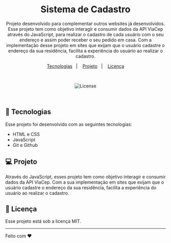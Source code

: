 <h1 align="center"> Sistema de Cadastro </h1>

<p align="center">
Projeto desenvolvido para complementar outros websites já desenvolvidos. Esse projeto tem como objetivo interagir e consumir dados da API ViaCep através do JavaScript, para realizar o cadastro de cada usuário com o seu endereço e assim poder receber o seu pedido em casa. Com a implementação desse projeto em sites que exijam que o usuário cadastre o endereço da sua residência, facilita a experiência do usuário ao realizar o cadastro.

<p align="center">
  <a href="#-tecnologias">Tecnologias</a>&nbsp;&nbsp;&nbsp;|&nbsp;&nbsp;&nbsp;
  <a href="https://0xguioliveira.github.io/formulario-de-cadastro-js/">Projeto</a>&nbsp;&nbsp;&nbsp;|&nbsp;&nbsp;&nbsp;
  <a href="#memo-licença">Licença</a>
</p>

<br>

<p align="center">
  <img alt="License" src="https://img.shields.io/static/v1?label=license&message=MIT&color=49AA26&labelColor=000000">
</p>

<br>

## 🚀 Tecnologias

Esse projeto foi desenvolvido com as seguintes tecnologias:

- HTML e CSS
- JavaScript
- Git e Github

## 💻 Projeto

 Através do JavaScript, esses projeto tem como objetivo interagir e consumir dados da API ViaCep. Com a sua implementação em sites que exijam que o usuário cadastre o endereço da sua residência, facilita a experiência do usuário ao realizar o cadastro.


## :memo: Licença

Esse projeto está sob a licença MIT.

---

Feito com ♥